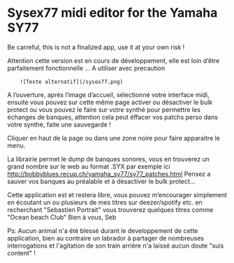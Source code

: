 # Sysex77 midi editor for the Yamaha SY77

Be carreful, this is not a finalized app, use it at your own risk !

Attention cette version est en cours de développement, elle est loin d’être parfaitement fonctionnelle …
A utiliser avec precaution

        ![Texte alternatif](/sysex77.png)    

A l’ouverture, après l’image d’accueil, sélectionné votre interface midi, ensuite vous pouvez sur cette même page activer ou désactiver le bulk protect ou vous pouvez le faire sur votre synthé pour permettre les échanges de banques, attention cela peut éffacer vos patchs perso dans votre synthé, faite une sauvegarde !  

Cliquer en haut de la page ou dans une zone noire pour faire apparaitre le menu.

La librairie permet le dump de banques sonores, vous en trouverez un grand nombre sur le web au format .SYX
par exemple ici http://bobbyblues.recup.ch/yamaha_sy77/sy77_patches.html
Pensez a sauver vos banques au préalable et à désactiver le bulk protect…



Cette application est et restera libre, vous pouvez m’encourager simplement en écoutant un ou plusieurs de mes titres sur deezer/spotify etc. en recherchant "Sebastien Portrait" vous trouverez quelques titres comme "Ocean beach Club" 
Bien à vous,
Seb

Ps: Aucun animal n'a été blessé durant le developpement de cette application, bien au contraire un labrador à partager de nombreuses interrogations et l'agitation de son train arrière n'a laissé aucun doute "suis content" ! 
